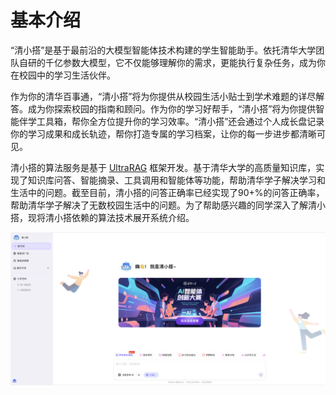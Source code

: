 # 基本介绍

“清小搭”是基于最前沿的大模型智能体技术构建的学生智能助手。依托清华大学团队自研的千亿参数大模型，它不仅能够理解你的需求，更能执行复杂任务，成为你在校园中的学习生活伙伴。

作为你的清华百事通，“清小搭”将为你提供从校园生活小贴士到学术难题的详尽解答。成为你探索校园的指南和顾问。作为你的学习好帮手，“清小搭”将为你提供智能伴学工具箱，帮你全方位提升你的学习效率。“清小搭”还会通过个人成长盘记录你的学习成果和成长轨迹，帮你打造专属的学习档案，让你的每一步进步都清晰可见。

清小搭的算法服务是基于 [UltraRAG](https://github.com/OpenBMB/UltraRAG) 框架开发。基于清华大学的高质量知识库，实现了知识库问答、智能摘录、工具调用和智能体等功能，帮助清华学子解决学习和生活中的问题。截至目前，清小搭的问答正确率已经实现了90+%的问答正确率，帮助清华学子解决了无数校园生活中的问题。为了帮助感兴趣的同学深入了解清小搭，现将清小搭依赖的算法技术展开系统介绍。

![清小搭](assets/imgs/xiaoda.png)

